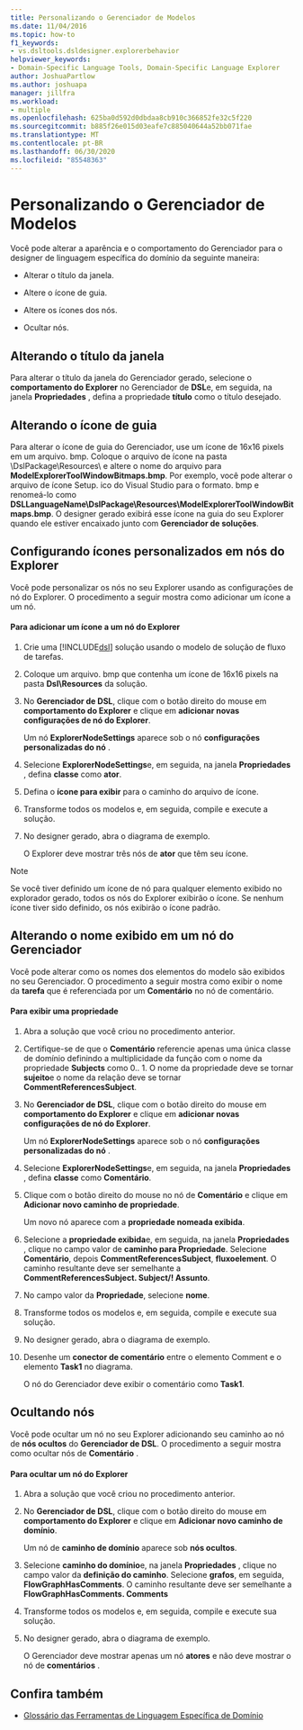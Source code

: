 ```yaml
---
title: Personalizando o Gerenciador de Modelos
ms.date: 11/04/2016
ms.topic: how-to
f1_keywords:
- vs.dsltools.dsldesigner.explorerbehavior
helpviewer_keywords:
- Domain-Specific Language Tools, Domain-Specific Language Explorer
author: JoshuaPartlow
ms.author: joshuapa
manager: jillfra
ms.workload:
- multiple
ms.openlocfilehash: 625ba0d592d0dbdaa8cb910c366852fe32c5f220
ms.sourcegitcommit: b885f26e015d03eafe7c885040644a52bb071fae
ms.translationtype: MT
ms.contentlocale: pt-BR
ms.lasthandoff: 06/30/2020
ms.locfileid: "85548363"
---
```

# <a name="customizing-the-model-explorer"></a>Personalizando o Gerenciador de Modelos
Você pode alterar a aparência e o comportamento do Gerenciador para o designer de linguagem específica do domínio da seguinte maneira:

- Alterar o título da janela.

- Altere o ícone de guia.

- Altere os ícones dos nós.

- Ocultar nós.

## <a name="changing-the-window-title"></a>Alterando o título da janela
 Para alterar o título da janela do Gerenciador gerado, selecione o **comportamento do Explorer** no Gerenciador de **DSL**e, em seguida, na janela **Propriedades** , defina a propriedade **título** como o título desejado.

## <a name="changing-the-tab-icon"></a>Alterando o ícone de guia
 Para alterar o ícone de guia do Gerenciador, use um ícone de 16x16 pixels em um arquivo. bmp. Coloque o arquivo de ícone na pasta \DslPackage\Resources\ e altere o nome do arquivo para **ModelExplorerToolWindowBitmaps.bmp**. Por exemplo, você pode alterar o arquivo de ícone Setup. ico do Visual Studio para o formato. bmp e renomeá-lo como **DSLLanguageName\DslPackage\Resources\ModelExplorerToolWindowBitmaps.bmp**. O designer gerado exibirá esse ícone na guia do seu Explorer quando ele estiver encaixado junto com **Gerenciador de soluções**.

## <a name="setting-custom-icons-on-explorer-nodes"></a>Configurando ícones personalizados em nós do Explorer
 Você pode personalizar os nós no seu Explorer usando as configurações de nó do Explorer. O procedimento a seguir mostra como adicionar um ícone a um nó.

#### <a name="to-add-an-icon-to-an-explorer-node"></a>Para adicionar um ícone a um nó do Explorer

1. Crie uma [!INCLUDE[dsl](../modeling/includes/dsl_md.md)] solução usando o modelo de solução de fluxo de tarefas.

2. Coloque um arquivo. bmp que contenha um ícone de 16x16 pixels na pasta **Dsl\Resources** da solução.

3. No **Gerenciador de DSL**, clique com o botão direito do mouse em **comportamento do Explorer** e clique em **adicionar novas configurações de nó do Explorer**.

    Um nó **ExplorerNodeSettings** aparece sob o nó **configurações personalizadas do nó** .

4. Selecione **ExplorerNodeSettings**e, em seguida, na janela **Propriedades** , defina **classe** como **ator**.

5. Defina o **ícone para exibir** para o caminho do arquivo de ícone.

6. Transforme todos os modelos e, em seguida, compile e execute a solução.

7. No designer gerado, abra o diagrama de exemplo.

    O Explorer deve mostrar três nós de **ator** que têm seu ícone.

> [!NOTE]
> Se você tiver definido um ícone de nó para qualquer elemento exibido no explorador gerado, todos os nós do Explorer exibirão o ícone. Se nenhum ícone tiver sido definido, os nós exibirão o ícone padrão.

## <a name="changing-the-name-displayed-on-an-explorer-node"></a>Alterando o nome exibido em um nó do Gerenciador
 Você pode alterar como os nomes dos elementos do modelo são exibidos no seu Gerenciador. O procedimento a seguir mostra como exibir o nome da **tarefa** que é referenciada por um **Comentário** no nó de comentário.

#### <a name="to-display-a-property"></a>Para exibir uma propriedade

1. Abra a solução que você criou no procedimento anterior.

2. Certifique-se de que o **Comentário** referencie apenas uma única classe de domínio definindo a multiplicidade da função com o nome da propriedade **Subjects** como 0.. 1. O nome da propriedade deve se tornar **sujeito**e o nome da relação deve se tornar **CommentReferencesSubject**.

3. No **Gerenciador de DSL**, clique com o botão direito do mouse em **comportamento do Explorer** e clique em **adicionar novas configurações de nó do Explorer**.

     Um nó **ExplorerNodeSettings** aparece sob o nó **configurações personalizadas do nó** .

4. Selecione **ExplorerNodeSettings**e, em seguida, na janela **Propriedades** , defina **classe** como **Comentário**.

5. Clique com o botão direito do mouse no nó de **Comentário** e clique em **Adicionar novo caminho de propriedade**.

     Um novo nó aparece com a **propriedade nomeada exibida**.

6. Selecione a **propriedade exibida**e, em seguida, na janela **Propriedades** , clique no campo valor de **caminho para Propriedade**. Selecione **Comentário**, depois **CommentReferencesSubject**, **fluxoelement**. O caminho resultante deve ser semelhante a **CommentReferencesSubject. Subject/! Assunto**.

7. No campo valor da **Propriedade**, selecione **nome**.

8. Transforme todos os modelos e, em seguida, compile e execute sua solução.

9. No designer gerado, abra o diagrama de exemplo.

10. Desenhe um **conector de comentário** entre o elemento Comment e o elemento **Task1** no diagrama.

     O nó do Gerenciador deve exibir o comentário como **Task1**.

## <a name="hiding-nodes"></a>Ocultando nós
 Você pode ocultar um nó no seu Explorer adicionando seu caminho ao nó de **nós ocultos** do **Gerenciador de DSL**. O procedimento a seguir mostra como ocultar nós de **Comentário** .

#### <a name="to-hide-an-explorer-node"></a>Para ocultar um nó do Explorer

1. Abra a solução que você criou no procedimento anterior.

2. No **Gerenciador de DSL**, clique com o botão direito do mouse em **comportamento do Explorer** e clique em **Adicionar novo caminho de domínio**.

     Um nó de **caminho de domínio** aparece sob **nós ocultos**.

3. Selecione **caminho do domínio**e, na janela **Propriedades** , clique no campo valor da **definição do caminho**. Selecione **grafos**, em seguida, **FlowGraphHasComments**. O caminho resultante deve ser semelhante a **FlowGraphHasComments. Comments**

4. Transforme todos os modelos e, em seguida, compile e execute sua solução.

5. No designer gerado, abra o diagrama de exemplo.

     O Gerenciador deve mostrar apenas um nó **atores** e não deve mostrar o nó de **comentários** .

## <a name="see-also"></a>Confira também

- [Glossário das Ferramentas de Linguagem Específica de Domínio](https://msdn.microsoft.com/ca5e84cb-a315-465c-be24-76aa3df276aa)
